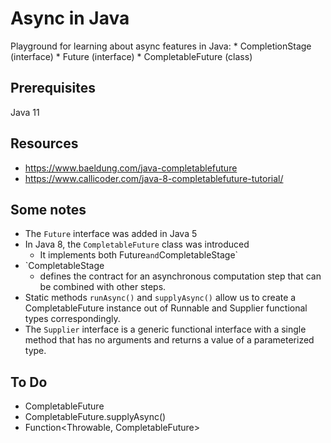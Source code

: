 # Async in Java
Playground for learning about async features in Java:
    * CompletionStage (interface)
    * Future (interface)
    * CompletableFuture (class)
   
## Prerequisites
Java 11 

    
## Resources
* https://www.baeldung.com/java-completablefuture
* https://www.callicoder.com/java-8-completablefuture-tutorial/

    
## Some notes
* The `Future` interface was added in Java 5
* In Java 8, the `CompletableFuture` class was introduced
    - It implements both Future` and `CompletableStage`
* `CompletableStage
    - defines the contract for an asynchronous computation step that can be combined with other steps.
* Static methods `runAsync()` and `supplyAsync()` allow us to create a CompletableFuture instance
 out of Runnable and Supplier functional types correspondingly.
* The `Supplier` interface is a generic functional interface with a single method that has no arguments and returns a value of a parameterized type.


## To Do
* CompletableFuture<Void>
* CompletableFuture.supplyAsync()
* Function<Throwable, CompletableFuture<T>>
